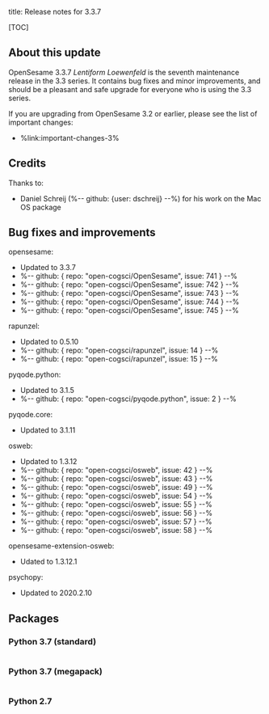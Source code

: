 title: Release notes for 3.3.7


[TOC]


## About this update

OpenSesame 3.3.7 *Lentiform Loewenfeld* is the seventh maintenance release in the 3.3 series. It contains bug fixes and minor improvements, and should be a pleasant and safe upgrade for everyone who is using the 3.3 series.

If you are upgrading from OpenSesame 3.2 or earlier, please see the list of important changes:

- %link:important-changes-3%


## Credits

Thanks to:

- Daniel Schreij (%-- github: {user: dschreij} --%) for his work on the Mac OS package


## Bug fixes and improvements

opensesame:

- Updated to 3.3.7
- %-- github: { repo: "open-cogsci/OpenSesame", issue: 741 } --%
- %-- github: { repo: "open-cogsci/OpenSesame", issue: 742 } --%
- %-- github: { repo: "open-cogsci/OpenSesame", issue: 743 } --%
- %-- github: { repo: "open-cogsci/OpenSesame", issue: 744 } --%
- %-- github: { repo: "open-cogsci/OpenSesame", issue: 745 } --%

rapunzel:

- Updated to 0.5.10
- %-- github: { repo: "open-cogsci/rapunzel", issue: 14 } --%
- %-- github: { repo: "open-cogsci/rapunzel", issue: 15 } --%

pyqode.python:

- Updated to 3.1.5
- %-- github: { repo: "open-cogsci/pyqode.python", issue: 2 } --%

pyqode.core:

- Updated to 3.1.11

osweb:

- Updated to 1.3.12
- %-- github: { repo: "open-cogsci/osweb", issue: 42 } --%
- %-- github: { repo: "open-cogsci/osweb", issue: 43 } --%
- %-- github: { repo: "open-cogsci/osweb", issue: 49 } --%
- %-- github: { repo: "open-cogsci/osweb", issue: 54 } --%
- %-- github: { repo: "open-cogsci/osweb", issue: 55 } --%
- %-- github: { repo: "open-cogsci/osweb", issue: 56 } --%
- %-- github: { repo: "open-cogsci/osweb", issue: 57 } --%
- %-- github: { repo: "open-cogsci/osweb", issue: 58 } --%

opensesame-extension-osweb:

- Udated to 1.3.12.1

psychopy:

- Updated to 2020.2.10


## Packages


### Python 3.7 (standard)

```
```


### Python 3.7 (megapack)

```
```


### Python 2.7

```
```
